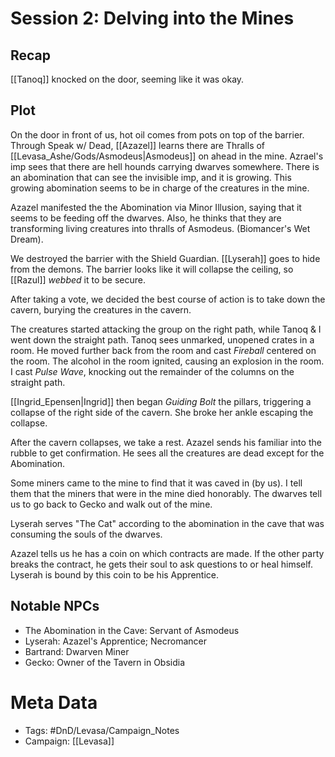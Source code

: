 # Session 2: Delving into the Mines
## Recap
[[Tanoq]] knocked on the door, seeming like it was okay.
## Plot
On the door in front of us, hot oil comes from pots on top of the barrier. Through Speak w/ Dead, [[Azazel]] learns there are Thralls of [[Levasa_Ashe/Gods/Asmodeus|Asmodeus]] on ahead in the mine. Azrael's imp sees that there are hell hounds carrying dwarves somewhere. There is an abomination that can see the invisible imp, and it is growing. This growing abomination seems to be in charge of the creatures in the mine. 

Azazel manifested the the Abomination via Minor Illusion, saying that it seems to be feeding off the dwarves. Also, he thinks that they are transforming living creatures into thralls of Asmodeus. (Biomancer's Wet Dream). 

We destroyed the barrier with the Shield Guardian. [[Lyserah]] goes to hide from the demons. The barrier looks like it will collapse the ceiling, so [[Razul]] _webbed_ it to be secure. 

After taking a vote, we decided the best course of action is to take down the cavern, burying the creatures in the cavern. 

The creatures started attacking the group on the right path, while Tanoq & I went down the straight path. Tanoq sees unmarked, unopened crates in a room. He moved further back from the room and cast _Fireball_ centered on the room. The alcohol in the room ignited, causing an explosion in the room. I cast _Pulse Wave_, knocking out the remainder of the columns on the straight path. 

[[Ingrid_Epensen|Ingrid]] then began _Guiding Bolt_ the pillars, triggering a collapse of the right side of the cavern. She broke her ankle escaping the collapse.

After the cavern collapses, we take a rest. Azazel sends his familiar into the rubble to get confirmation. He sees all the creatures are dead except for the Abomination.

Some miners came to the mine to find that it was caved in (by us). I tell them that the miners that were in the mine died honorably. The dwarves tell us to go back to Gecko and walk out of the mine. 

Lyserah serves "The Cat" according to the abomination in the cave that was consuming the souls of the dwarves. 

Azazel tells us he has a coin on which contracts are made. If the other party breaks the contract, he gets their soul to ask questions to or heal himself. Lyserah is bound by this coin to be his Apprentice.

## Notable NPCs
- The Abomination in the Cave: Servant of Asmodeus
- Lyserah: Azazel's Apprentice; Necromancer
- Bartrand: Dwarven Miner
- Gecko: Owner of the Tavern in Obsidia
# Meta Data
- Tags: #DnD/Levasa/Campaign_Notes
- Campaign: [[Levasa]]